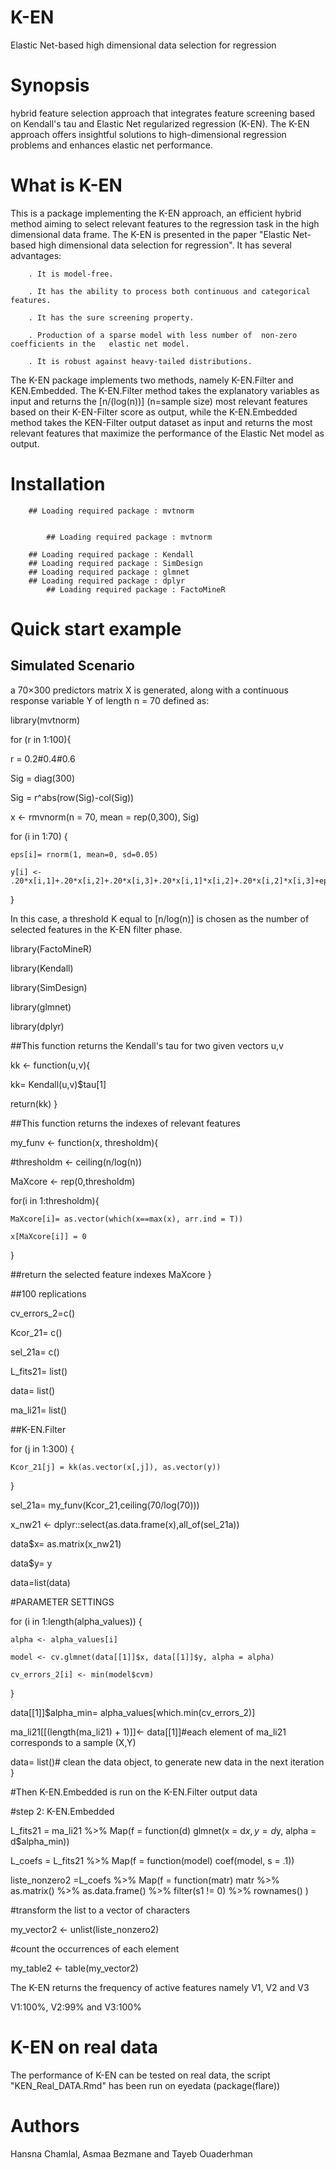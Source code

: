 # K-EN 
Elastic Net-based high dimensional data selection for regression
# Synopsis 
hybrid feature selection approach that integrates feature screening based on Kendall's tau and Elastic Net regularized regression (K-EN). The K-EN approach offers insightful solutions to high-dimensional regression problems and enhances elastic net performance.  
# What is K-EN

This is a package implementing the K-EN approach, an efficient hybrid  method aiming to select relevant features to the regression task in the high dimensional data frame. The K-EN  is presented in the paper "Elastic Net-based high dimensional data selection for regression". It has several advantages:

        . It is model-free.

        . It has the ability to process both continuous and categorical features.

        . It has the sure screening property.

        . Production of a sparse model with less number of  non-zero coefficients in the   elastic net model.

        . It is robust against heavy-tailed distributions.
 
The K-EN package implements two methods, namely K-EN.Filter and KEN.Embedded. The K-EN.Filter method takes the explanatory variables as input and returns the [n/(log⁡(n))]  (n=sample size) most relevant features based on their K-EN-Filter score as output, while the K-EN.Embedded method takes the KEN-Filter output dataset as input and returns the most relevant features that maximize the performance of the Elastic Net model as output.

# Installation

		

		## Loading required package : mvtnorm

				
            ## Loading required package : mvtnorm

      	## Loading required package : Kendall
		## Loading required package : SimDesign
		## Loading required package : glmnet
		## Loading required package : dplyr
            ## Loading required package : FactoMineR
# Quick start example
## Simulated Scenario 
a 70×300 predictors matrix X is generated, along with a continuous response variable
Y of length n = 70 defined as:

library(mvtnorm)

for (r in 1:100){

  r = 0.2#0.4#0.6

  Sig = diag(300)

  Sig = r^abs(row(Sig)-col(Sig))

  x <- rmvnorm(n = 70, mean = rep(0,300), Sig)

  for (i in 1:70) {

    eps[i]= rnorm(1, mean=0, sd=0.05)

    y[i] <- .20*x[i,1]+.20*x[i,2]+.20*x[i,3]+.20*x[i,1]*x[i,2]+.20*x[i,2]*x[i,3]+eps[i]

  }
  
In this case, a threshold K equal to [n/log(n)] is chosen as the number of selected features in the K-EN filter phase.

library(FactoMineR)

library(Kendall)

library(SimDesign)

library(glmnet)

library(dplyr)

 ##This function returns the Kendall's tau for two given vectors u,v

kk <- function(u,v){

  kk= Kendall(u,v)$tau[1]

  return(kk)
}

 ##This function returns the indexes of relevant features

my_funv <- function(x, thresholdm){

  #thresholdm <- ceiling(n/log(n))

  MaXcore <- rep(0,thresholdm)

  for(i in 1:thresholdm){

    MaXcore[i]= as.vector(which(x==max(x), arr.ind = T))

    x[MaXcore[i]] = 0
  }

  ##return the selected feature indexes
  MaXcore
}


 ##100 replications


cv_errors_2=c()

Kcor_21= c()

sel_21a= c()

L_fits21= list()

data= list()

ma_li21= list()
 
 ##K-EN.Filter
 
  for (j in 1:300) {
 
    Kcor_21[j] = kk(as.vector(x[,j]), as.vector(y))
 
  }
 
  sel_21a= my_funv(Kcor_21,ceiling(70/log(70)))
 
  x_nw21 <- dplyr::select(as.data.frame(x),all_of(sel_21a))
 
  data$x= as.matrix(x_nw21)
 
  data$y= y
 
  data=list(data)
 
  #PARAMETER SETTINGS
 
  for (i in 1:length(alpha_values)) {
 
    alpha <- alpha_values[i]
 
    model <- cv.glmnet(data[[1]]$x, data[[1]]$y, alpha = alpha)
 
    cv_errors_2[i] <- min(model$cvm)
 
  }
 
  data[[1]]$alpha_min= alpha_values[which.min(cv_errors_2)]
 
  ma_li21[[(length(ma_li21) + 1)]]<- data[[1]]#each element of ma_li21 corresponds to a sample (X,Y)

  data= list()# clean the data object, to generate new data in the next iteration
}

 #Then K-EN.Embedded is run on the K-EN.Filter output data 

 #step 2: K-EN.Embedded

L_fits21 = ma_li21 %>% Map(f = function(d) glmnet(x = d$x, y = d$y, 
                                                  alpha = d$alpha_min))

L_coefs = L_fits21 %>% Map(f = function(model) coef(model, s = .1))

liste_nonzero2 =L_coefs %>%
  Map(f = function(matr) matr %>% as.matrix() %>%
        as.data.frame() %>%
        filter(s1 != 0) %>% 
        rownames()
  )

 #transform the list to a vector of characters

my_vector2 <- unlist(liste_nonzero2)

 #count the occurrences of each element

my_table2 <- table(my_vector2)

The K-EN returns the frequency of active features namely V1, V2 and V3

V1:100%, V2:99% and V3:100%

# K-EN on real data
 The performance of K-EN can be tested on real data, the script "KEN_Real_DATA.Rmd" has been run on eyedata (package(flare))

# Authors 
Hansna Chamlal, Asmaa Bezmane and Tayeb Ouaderhman




